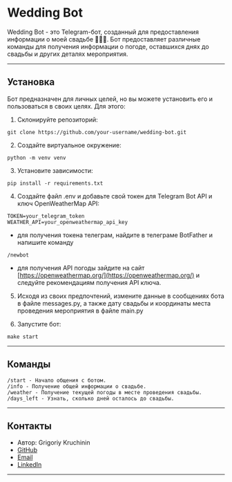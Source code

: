 # Wedding Bot

Wedding Bot - это Telegram-бот, созданный для предоставления информации о моей свадьбе 🥂🥂🥂. Бот предоставляет различные команды для получения информации о погоде, оставшихся днях до свадьбы и других деталях мероприятия.

***

## Установка

Бот предназначен для личных целей, но вы можете установить его и пользоваться в своих целях. Для этого:

1. Склонируйте репозиторий:
```
git clone https://github.com/your-username/wedding-bot.git
```

2. Создайте виртуальное окружение:
```
python -m venv venv
```

3. Установите зависимости:
```
pip install -r requirements.txt
```

4. Создайте файл .env и добавьте свой токен для Telegram Bot API и ключ OpenWeatherMap API:
```
TOKEN=your_telegram_token
WEATHER_API=your_openweathermap_api_key
```
- для получения токена телеграм, найдите в телеграме BotFather и напишите команду
```
/newbot
```

- для получения API погоды зайдите на сайт [https://openweathermap.org/](https://openweathermap.org/) и следуйте рекомендациям получения API ключа.

5. Исходя из своих предпочтений, измените данные в сообщениях бота в файле messages.py, а также дату свадьбы и координаты места проведения мероприятия в файле main.py

6. Запустите бот:
```
make start
```

***

## Команды
```
/start - Начало общения с ботом.
/info - Получение общей информации о свадьбе.
/weather - Получение текущей погоды в месте проведения свадьбы.
/days_left - Узнать, сколько дней осталось до свадьбы.
```

***
## Контакты
- Автор: Grigoriy Kruchinin
- [GitHub](https://github.com/GrigoriyKruchinin)
- [Email](gkruchinin75@gmail.com)
- [LinkedIn](https://www.linkedin.com/in/grigoriy-kruchinin/)
***